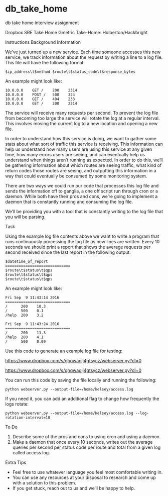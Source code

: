 # db_take_home
db take home interview assignment

Dropbox SRE Take Home
Gmetric Take-Home: Holberton/Hackbright

Instructions
Background Information

We’ve just turned up a new service. Each time someone accesses this new service, we track information about the request by writing a line to a log file. This file will have the following format:


    $ip_address\t$method $route\t$status_code\t$response_bytes

An example might look like:


    10.0.0.0    GET /    200    2314
    10.0.0.0    POST /   500    324
    10.0.0.0    GET /    404    233
    10.0.0.0    GET /    200    2314

The service will receive many requests per second. To prevent the log file from becoming too large the service will rotate the log at a regular interval. This involves moving the current log to a new location and opening a new file.

In order to understand how this service is doing, we want to gather some stats about what sort of traffic this service is receiving. This information can help us understand how many users are using this service at any given time, how many errors users are seeing, and can eventually help us understand when things aren’t running as expected. In order to do this, we’ll be gathering information about which routes are seeing traffic, what kind of return codes those routes are seeing, and outputting this information in a way that could eventually be consumed by some monitoring system.

There are two ways we could run our code that processes this log file and sends the information off to ganglia, a one off script run through cron or a daemon. While both have their pros and cons, we’re going to implement a daemon that is constantly running and consuming the log file.

We’ll be providing you with a tool that is constantly writing to the log file that you will be parsing.

Task

Using the example log file contents above we want to write a program that runs continuously processing the log file as new lines are written. Every 10 seconds we should print a report that shows the average requests per second received since the last report in the following output:


    $datetime_of_report
    =============================
    $route\t$status\t$qps
    $route\t$status\t$qps
    $route\t$status\t$qps
    

An example might look like:


    Fri Sep  9 11:43:14 2016
    =============================
    /      200    10.3
    /      500    0.1
    /help  200    3.2
    
    Fri Sep  9 11:43:24 2016
    =============================
    /      200    11.3
    /help  200    4.1
    /      500    0.09

Use this code to generate an example log file for testing:

https://www.dropbox.com/s/ghqwaglj4gtsycz/webserver.py?dl=0


https://www.dropbox.com/s/ghqwaglj4gtsycz/webserver.py?dl=0

You can run this code by saving the file locally and running the following:


    python webserver.py --output-file=/home/kelsey/access.log

If you need it, you can add an additional flag to change how frequently the logs rotate:


    python webserver.py --output-file=/home/kelsey/access.log --log-rotation-interval=10


To Do
1. Describe some of the pros and cons to using cron and using a daemon.
2. Make a daemon that once every 10 seconds, writes out the average queries per second per status code per route and total from a given log called access.log.


Extra Tips
- Feel free to use whatever language you feel most comfortable writing in.
- You can use any resources at your disposal to research and come up with a solution to this problem.
- If you get stuck, reach out to us and we’ll be happy to help.
